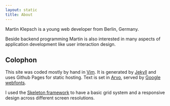 ```yaml
---
layout: static
title: About
---
```


Martin Klepsch is a young web developer from Berlin, Germany.

Beside backend programming Martin is also interested in many aspects of application
development like user interaction design.


## Colophon
This site was coded mostly by hand in [Vim](http://www.vim.org/).
It is generated by [Jekyll](http://jekyllrb.com) and uses Github Pages for static hosting.
Text is set in [Arvo](http://www.google.com/webfonts/specimen/Arvo),
served by [Google webfonts](http://www.google.com/webfonts).

I used the [Skeleton framework](http://getskeleton.com) to have a basic grid system and
a responsive design across different screen resolutions.

